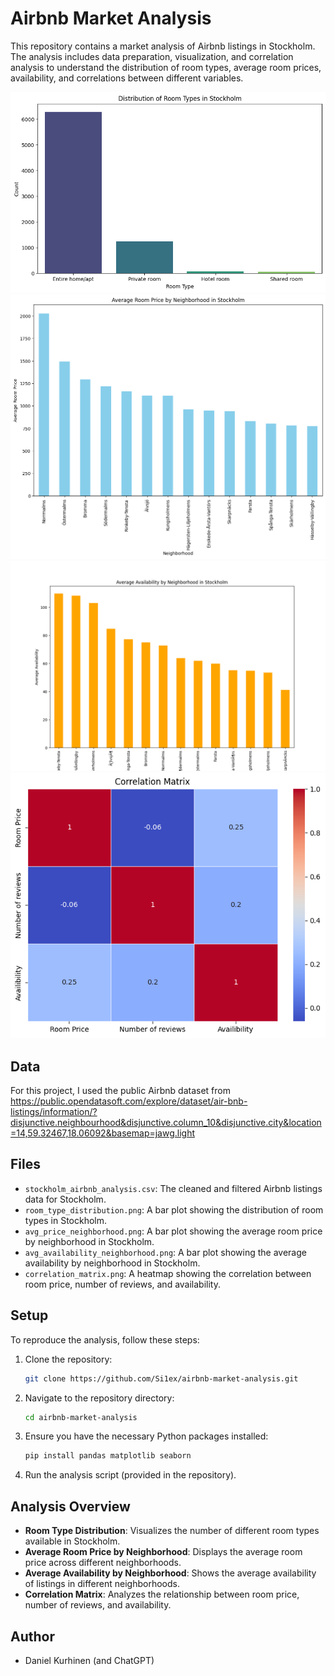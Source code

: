 # Airbnb Market Analysis

This repository contains a market analysis of Airbnb listings in Stockholm. The analysis includes data preparation, visualization, and correlation analysis to understand the distribution of room types, average room prices, availability, and correlations between different variables.

![RoomTypes](https://github.com/Si1ex/airbnb-market-analysis/blob/main/distribution_of_room_types.png?raw=true)
![AvgRoomPrice](https://github.com/Si1ex/airbnb-market-analysis/blob/main/average_room_price.png?raw=true)
![AvgAvailability](https://github.com/Si1ex/airbnb-market-analysis/blob/main/avg_availability_neighborhood.png?raw=true)
![CorrMtrx](https://github.com/Si1ex/airbnb-market-analysis/blob/main/correlation_matrix.png?raw=true)

## Data

For this project, I used the public Airbnb dataset from https://public.opendatasoft.com/explore/dataset/air-bnb-listings/information/?disjunctive.neighbourhood&disjunctive.column_10&disjunctive.city&location=14,59.32467,18.06092&basemap=jawg.light

## Files

- `stockholm_airbnb_analysis.csv`: The cleaned and filtered Airbnb listings data for Stockholm.
- `room_type_distribution.png`: A bar plot showing the distribution of room types in Stockholm.
- `avg_price_neighborhood.png`: A bar plot showing the average room price by neighborhood in Stockholm.
- `avg_availability_neighborhood.png`: A bar plot showing the average availability by neighborhood in Stockholm.
- `correlation_matrix.png`: A heatmap showing the correlation between room price, number of reviews, and availability.

## Setup

To reproduce the analysis, follow these steps:

1. Clone the repository:
    ```bash
    git clone https://github.com/Si1ex/airbnb-market-analysis.git
    ```

2. Navigate to the repository directory:
    ```bash
    cd airbnb-market-analysis
    ```

3. Ensure you have the necessary Python packages installed:
    ```bash
    pip install pandas matplotlib seaborn
    ```

4. Run the analysis script (provided in the repository).

## Analysis Overview

- **Room Type Distribution**: Visualizes the number of different room types available in Stockholm.
- **Average Room Price by Neighborhood**: Displays the average room price across different neighborhoods.
- **Average Availability by Neighborhood**: Shows the average availability of listings in different neighborhoods.
- **Correlation Matrix**: Analyzes the relationship between room price, number of reviews, and availability.

## Author

- Daniel Kurhinen (and ChatGPT)
